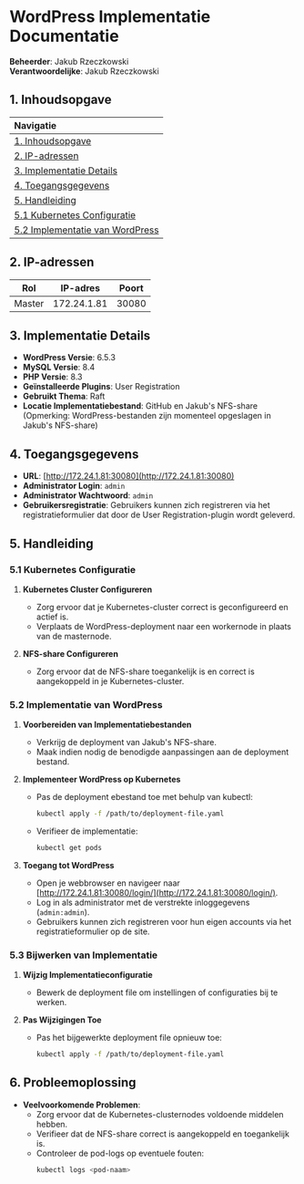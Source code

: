# WordPress Implementatie Documentatie

**Beheerder**: Jakub Rzeczkowski  
**Verantwoordelijke**: Jakub Rzeczkowski

## 1. Inhoudsopgave

| Navigatie |             
| :---------------------------------------------  |
| [1. Inhoudsopgave](#1-inhoudsopgave)           |
| [2. IP-adressen](#2-ip-adressen)               |
| [3. Implementatie Details](#3-implementatie-details) |
| [4. Toegangsgegevens](#4-toegangsgegevens)     |
| [5. Handleiding](#5-handleiding)               |
| [5.1 Kubernetes Configuratie](#51-kubernetes-configuratie) |
| [5.2 Implementatie van WordPress](#52-implementatie-van-wordpress) |

## 2. IP-adressen

| Rol     | IP-adres        | Poort  |
| ------- | ---------------- | ------ |
| Master  | 172.24.1.81      | 30080  |

## 3. Implementatie Details

- **WordPress Versie**: 6.5.3
- **MySQL Versie**: 8.4
- **PHP Versie**: 8.3
- **Geïnstalleerde Plugins**: User Registration
- **Gebruikt Thema**: Raft
- **Locatie Implementatiebestand**: GitHub en Jakub's NFS-share (Opmerking: WordPress-bestanden zijn momenteel opgeslagen in Jakub's NFS-share)

## 4. Toegangsgegevens

- **URL**: [http://172.24.1.81:30080](http://172.24.1.81:30080)
- **Administrator Login**: `admin`
- **Administrator Wachtwoord**: `admin`
- **Gebruikersregistratie**: Gebruikers kunnen zich registreren via het registratieformulier dat door de User Registration-plugin wordt geleverd.

## 5. Handleiding

### 5.1 Kubernetes Configuratie

1. **Kubernetes Cluster Configureren**
   - Zorg ervoor dat je Kubernetes-cluster correct is geconfigureerd en actief is.
   - Verplaats de WordPress-deployment naar een workernode in plaats van de masternode.

2. **NFS-share Configureren**
   - Zorg ervoor dat de NFS-share toegankelijk is en correct is aangekoppeld in je Kubernetes-cluster.

### 5.2 Implementatie van WordPress

1. **Voorbereiden van Implementatiebestanden**
   - Verkrijg de deployment van Jakub's NFS-share.
   - Maak indien nodig de benodigde aanpassingen aan de deployment bestand.

2. **Implementeer WordPress op Kubernetes**
   - Pas de deployment ebestand toe met behulp van kubectl:
     ```bash
     kubectl apply -f /path/to/deployment-file.yaml
     ```
   - Verifieer de implementatie:
     ```bash
     kubectl get pods
     ```

3. **Toegang tot WordPress**
   - Open je webbrowser en navigeer naar [http://172.24.1.81:30080/login/](http://172.24.1.81:30080/login/).
   - Log in als administrator met de verstrekte inloggegevens (`admin:admin`).
   - Gebruikers kunnen zich registreren voor hun eigen accounts via het registratieformulier op de site.

### 5.3 Bijwerken van Implementatie

1. **Wijzig Implementatieconfiguratie**
   - Bewerk de deployment file om instellingen of configuraties bij te werken.

2. **Pas Wijzigingen Toe**
   - Pas het bijgewerkte deployment file opnieuw toe:
     ```bash
     kubectl apply -f /path/to/deployment-file.yaml
     ```

## 6. Probleemoplossing

- **Veelvoorkomende Problemen**:
  - Zorg ervoor dat de Kubernetes-clusternodes voldoende middelen hebben.
  - Verifieer dat de NFS-share correct is aangekoppeld en toegankelijk is.
  - Controleer de pod-logs op eventuele fouten:
    ```bash
    kubectl logs <pod-naam>
    ```
